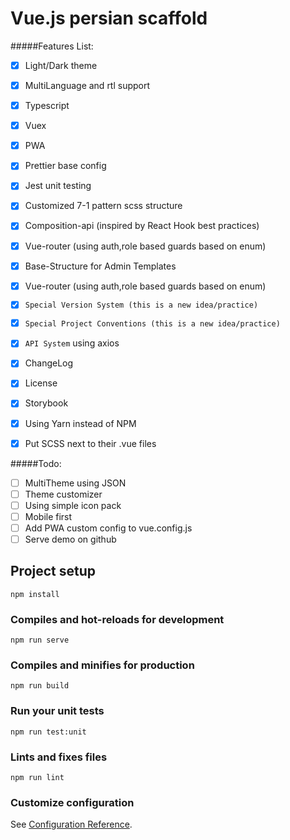 # Vue.js persian scaffold

#####Features List:

- [x] Light/Dark theme
- [x] MultiLanguage and rtl support
- [x] Typescript
- [x] Vuex
- [x] PWA
- [x] Prettier base config
- [x] Jest unit testing
- [x] Customized 7-1 pattern scss structure
- [x] Composition-api (inspired by React Hook best practices)
- [x] Vue-router (using auth,role based guards based on enum)
- [x] Base-Structure for Admin Templates
- [x] Vue-router (using auth,role based guards based on enum)
- [x] `Special Version System (this is a new idea/practice)`
- [x] `Special Project Conventions (this is a new idea/practice)`
- [x] `API System` using axios
- [x] ChangeLog
- [x] License
- [x] Storybook
- [x] Using Yarn instead of NPM
- [x] Put SCSS next to their .vue files


#####Todo:

- [ ] MultiTheme using JSON
- [ ] Theme customizer
- [ ] Using simple icon pack
- [ ] Mobile first
- [ ] Add PWA custom config to vue.config.js
- [ ] Serve demo on github

## Project setup

```
npm install
```

### Compiles and hot-reloads for development

```
npm run serve
```

### Compiles and minifies for production

```
npm run build
```

### Run your unit tests

```
npm run test:unit
```

### Lints and fixes files

```
npm run lint
```

### Customize configuration

See [Configuration Reference](https://cli.vuejs.org/config/).

